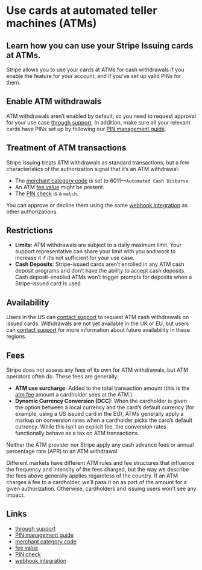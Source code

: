# Use cards at automated teller machines (ATMs)

## Learn how you can use your Stripe Issuing cards at ATMs.

Stripe allows you to use your cards at ATMs for cash withdrawals if you enable
the feature for your account, and if you’ve set up valid PINs for them.

## Enable ATM withdrawals

ATM withdrawals aren’t enabled by default, so you need to request approval for
your use case [through support](https://support.stripe.com/?contact=true). In
addition, make sure all your relevant cards have PINs set up by following our
[PIN management guide](https://docs.stripe.com/issuing/cards/pin-management).

## Treatment of ATM transactions

Stripe Issuing treats ATM withdrawals as standard transactions, but a few
characteristics of the authorization signal that it’s an ATM withdrawal:

- The [merchant category
code](https://docs.stripe.com/api/issuing/authorizations/object#issuing_authorization_object-merchant_data-category_code)
is set to 6011—`Automated Cash Disburse`.
- An ATM [fee
value](https://docs.stripe.com/api/issuing/authorizations/object#issuing_authorization_object-amount_details-atm_fee)
might be present.
- The [PIN
check](https://docs.stripe.com/api/issuing/authorizations/object#issuing_authorization_object-verification_data-pin_check)
is a `match`.

You can approve or decline them using the same [webhook
integration](https://docs.stripe.com/issuing/controls/real-time-authorizations)
as other authorizations.

## Restrictions

- **Limits**: ATM withdrawals are subject to a daily maximum limit. Your support
representative can share your limit with you and work to increase it if it’s not
sufficient for your use case.
- **Cash Deposits**: Stripe-issued cards aren’t enrolled in any ATM cash deposit
programs and don’t have the ability to accept cash deposits. Cash
deposit-enabled ATMs won’t trigger prompts for deposits when a Stripe-issued
card is used.

## Availability

Users in the US can [contact support](https://support.stripe.com/?contact=true)
to request ATM cash withdrawals on issued cards. Withdrawals are not yet
available in the UK or EU, but users can [contact
support](https://support.stripe.com/?contact=true) for more information about
future availability in these regions.

## Fees

Stripe does not assess any fees of its own for ATM withdrawals, but ATM
operators often do. These fees are generally:

- **ATM use surcharge**: Added to the total transaction amount (this is the [atm
fee](https://docs.stripe.com/api/issuing/authorizations/object#issuing_authorization_object-amount_details-atm_fee)
amount a cardholder sees at the ATM.)
- **Dynamic Currency Conversion (DCC)**: When the cardholder is given the option
between a local currency and the card’s default currency (for example, using a
US issued card in the EU), ATMs generally apply a markup on conversion rates
when a cardholder picks the card’s default currency. While this isn’t an
explicit fee, the conversion rates functionally behave as a tax on ATM
transactions.

Neither the ATM provider nor Stripe apply any cash advance fees or annual
percentage rate (APR) to an ATM withdrawal.

Different markets have different ATM rules and fee structures that influence the
frequency and intensity of the fees charged, but the way we describe the fees
above generally applies regardless of the country. If an ATM charges a fee to a
cardholder, we’ll pass it on as part of the amount for a given authorization.
Otherwise, cardholders and issuing users won’t see any impact.

## Links

- [through support](https://support.stripe.com/?contact=true)
- [PIN management guide](https://docs.stripe.com/issuing/cards/pin-management)
- [merchant category
code](https://docs.stripe.com/api/issuing/authorizations/object#issuing_authorization_object-merchant_data-category_code)
- [fee
value](https://docs.stripe.com/api/issuing/authorizations/object#issuing_authorization_object-amount_details-atm_fee)
- [PIN
check](https://docs.stripe.com/api/issuing/authorizations/object#issuing_authorization_object-verification_data-pin_check)
- [webhook
integration](https://docs.stripe.com/issuing/controls/real-time-authorizations)